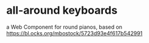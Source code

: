 # all-around keyboards
a Web Component for round pianos, based on https://bl.ocks.org/mbostock/5723d93e4f617b542991
